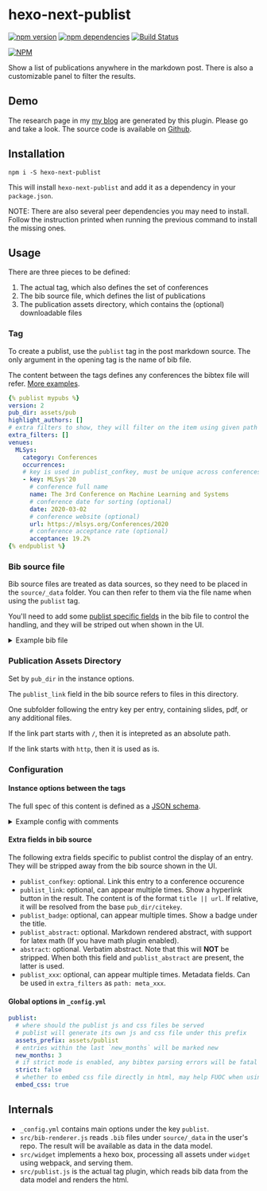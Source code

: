 # hexo-next-publist

[![npm version](https://badge.fury.io/js/hexo-next-publist.svg)](https://badge.fury.io/js/hexo-next-publist)
[![npm dependencies](https://david-dm.org/Aetf/hexo-next-publist.svg)](https://david-dm.org/Aetf/hexo-next-publist)
[![Build Status](https://github.com/Aetf/hexo-next-publist/workflows/Node.js%20CI/badge.svg)](https://github.com/Aetf/hexo-next-publist/actions?query=workflow%3A"Node.js+CI")

[![NPM](https://nodei.co/npm/hexo-next-publist.png)](https://npmjs.org/package/hexo-next-publist)

Show a list of publications anywhere in the markdown post. There is also a customizable panel to filter the results.

## Demo

The research page in my [my blog](https://unlimited-code.works/research) are generated by this plugin. Please go and take a look.
The source code is available on [Github](https://github.com/Aetf/Aetf.github.io).

## Installation

`npm i -S hexo-next-publist`

This will install `hexo-next-publist` and add it as a dependency in your `package.json`.

NOTE: There are also several peer dependencies you may need to install.
Follow the instruction printed when running the previous command to install the missing ones.

## Usage

There are three pieces to be defined:

1. The actual tag, which also defines the set of conferences
2. The bib source file, which defines the list of publications
3. The publication assets directory, which contains the (optional) downloadable files

### Tag

To create a publist, use the `publist` tag in the post markdown source.
The only argument in the opening tag is the name of bib file.

The content between the tags defines any conferences the bibtex file will refer. [More examples](#instance-options-between-the-tags).

```yaml
{% publist mypubs %}
version: 2
pub_dir: assets/pub
highlight_authors: []
# extra filters to show, they will filter on the item using given path
extra_filters: []
venues:
  MLSys:
    category: Conferences
    occurrences:
    # key is used in publist_confkey, must be unique across conferences
    - key: MLSys'20
      # conference full name
      name: The 3rd Conference on Machine Learning and Systems
      # conference date for sorting (optional)
      date: 2020-03-02
      # conference website (optional)
      url: https://mlsys.org/Conferences/2020
      # conference acceptance rate (optional)
      acceptance: 19.2%
{% endpublist %}
```


### Bib source file
Bib source files are treated as data sources, so they need to be placed in the `source/_data` folder. You can then refer to them via the file name when using the `publist` tag.

You'll need to add some [publist specific fields](#extra-fields-in-bib-source) in the bib file to control the handling, and they will be striped out when shown in the UI.

<details>
  <summary>Example bib file</summary>
  <p>

```bibtex
@inproceedings{yu20mlsys,
    title = {{Salus}: Find-grained {GPU} Sharing primitives for Deep Learning Applications},
    author = {Yu, Peifeng and Chowdhury, Mosharaf},
    booktitle = {Proceedings of the 3rd Conference on Machine Learning and Systems},
    year = {2020},

    publist_confkey = {MLSys'20},
    publist_link = {paper || yu20mlsys.pdf},
    publist_link = {talk || yu20mlsys-talk.pptx},
    publist_link = {poster || yu20mlsys-poster.pdf},
    publist_badge = {Artifacts Available},
    publist_badge = {Artifacts Evaluated Functional},
    publist_badge = {Artifacts Replicated},
    publist_abstract = {
      This is an abstract.

      The common spaces before each line will be stripped.
    }
    publist_tag = {tagA},
    publist_tag = {tagB},
    publist_topic = {Deep Learning},
    publist_topic = {GPU},
}
```
  </p>
</details>

### Publication Assets Directory
Set by `pub_dir` in the instance options.

The `publist_link` field in the bib source refers to files in this directory.

One subfolder following the entry key per entry, containing slides, pdf, or any additional files.

If the link part starts with `/`, then it is intepreted as an absolute path.

If the link starts with `http`, then it is used as is.

### Configuration

#### Instance options between the tags

The full spec of this content is defined as a [JSON schema](blob/master/src/schema_instopts.json).

<details>
  <summary>Example config with comments</summary>
  <p>

```yaml
{% publist mypubs %}
# the version of the config
version: 2
pub_dir: assets/pub
# whether to show entries with date in the future
show_unpublished: false
highlight_authors: []
# extra filters to show, they will filter on the item using given path
extra_filters:
  - name: Topic
    path: meta.topic
  - name: Badge
    path: badges
venues:
  MLSys:
    category: Conferences
    occurrences:
    # key is used in publist_confkey, must be unique across conferences
    - key: MLSys'20
      # conference full name
      name: The 3rd Conference on Machine Learning and Systems
      # conference date for sorting (optional. If this is missing, the year and month in bib entry will be used)
      date: 2020-03-02
      # conference website (optional. Will use an url from the parent level if there's one)
      url: https://mlsys.org/Conferences/2020
      # conference acceptance rate (optional)
      acceptance: 19.2%
  arXiv:
    category: Technical Reports
    # url can also be set on the whole (optional)
    url: https://arxiv.org
    occurrences:
    - key: arXiv-all
      # instead of using key to match confkey in literal,
      # use the regex given here.
      # the key still have to be unique globally
      matches: arXiv:(.*)
      # then the name can refer to capture groups
      name: 'arXiv$1'
      # link, optional, makes the name a url when shown in the UI, can contain capture groups
      link: 'https://arxiv.org/$1'
      # url, optional, can contain capture groups
      url: 'https://arxiv.org/$1'
{% endpublist %}
```
  </p>
</details>

#### Extra fields in bib source

The following extra fields specific to publist control the display of an entry. They will be stripped
away from the bib source shown in the UI.

- `publist_confkey`: optional. Link this entry to a conference occurence
- `publist_link`: optional, can appear multiple times. Show a hyperlink button in the result.
The content is of the format `title || url`. If relative, it will be resolved
from the base `pub_dir/citekey`.
- `publist_badge`: optional, can appear multiple times. Show a badge under the title.
- `publist_abstract`: optional. Markdown rendered abstract, with support for latex math (If you have math plugin enabled).
- `abstract`: optional. Verbatim abstract. Note that this will **NOT** be stripped.
When both this field and `publist_abstract` are present, the latter is used.
- `publist_xxx`: optional, can appear multiple times. Metadata fields. Can be used in `extra_filters`
as `path: meta_xxx`.

#### Global options in `_config.yml`

```yaml
publist:
  # where should the publist js and css files be served
  # publist will generate its own js and css file under this prefix
  assets_prefix: assets/publist
  # entries within the last `new_months` will be marked new
  new_months: 3
  # if strict mode is enabled, any bibtex parsing errors will be fatal
  strict: false
  # whether to embed css file directly in html, may help FUOC when using pjax
  embed_css: true
```


## Internals

- `_config.yml` contains main options under the key `publist`.
- `src/bib-renderer.js` reads `.bib` files under `source/_data` in the user's repo. The result will
be available as data in the data model.
- `src/widget` implements a hexo box, processing all assets under `widget` using webpack, and serving them.
- `src/publist.js` is the actual tag plugin, which reads bib data
from the data model and renders the html.
